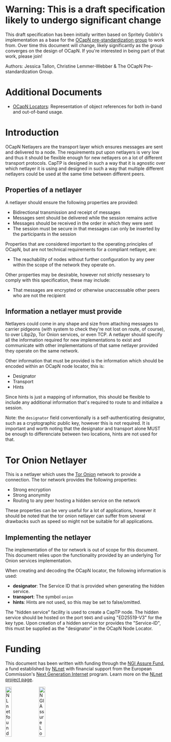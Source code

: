 # Warning: This is a draft specification likely to undergo significant change

This draft specification has been initially written based on Spritely Goblin's
implementation as a base for the [OCapN pre-standardization
group](https://ocapn.org) to work from. Over time this document will change,
likely significantly as the group converges on the design of OCapN. If you're
interested in being part of that work, please join!

Authors: Jessica Tallon, Christine Lemmer-Webber & The OCapN Pre-standardization
Group.

# Additional Documents

- [OCapN Locators](): Representation of object references for both in-band and
  out-of-band usage.

# Introduction

OCapN Netlayers are the transport layer which ensures messages are sent and
delivered to a node. The requirements put upon netlayers is very low and thus it
should be flexible enough for new netlayers on a lot of different transport
protocols. CapTP is designed in such a way that it is agnostic over which
netlayer it is using and designed in such a way that multiple different
netlayers could be used at the same time between different peers.

## Properties of a netlayer

A netlayer should ensure the following properties are provided:

- Bidirectional transmission and receipt of messages
- Messages sent should be delivered while the session remains active
- Messages should be received in the order in which they were sent
- The session must be secure in that messages can only be inserted by the
  participants in the session

Properties that are considered important to the operating principles of OCapN,
but are not technical requirements for a compliant netlayer, are:

- The reachability of nodes without further configuration by any peer within the
  scope of the network they operate on.

Other properties may be desirable, however not strictly nessesary to comply with
this specification, these may include:

- That messages are encrypted or otherwise unaccessable other peers who are not
  the recipient

## Information a netlayer must provide

Netlayers could come in any shape and size from attaching messages to carrier
pidgeons (with system to check they're not lost on route, of course), to over
Libp2p, Tor Onion services, or even TCP. A netlayer should specify all the
information required for new implementations to exist and communicate with other
implementations of that same netlayer provided they operate on the same network.

Other information that must be provided is the information which should be
encoded within an OCapN node locator, this is:

- Designator
- Transport
- Hints

Since hints is just a mapping of information, this should be flexible to include
any additional information that's required to route to and initialize a session.

Note: the `designator` field conventionally is a self-authenticating designator,
such as a cryptographic public key, however this is not required. It is
important and worth noting that the designator and transport alone MUST be
enough to differenciate between two locations, hints are not used for that.

# Tor Onion Netlayer

This is a netlayer which uses the [Tor Onion](https://www.torproject.org/)
network to provide a connection. The tor network provides the following
properties:

- Strong encryption
- Strong anonymity
- Routing to any peer hosting a hidden service on the network

These properties can be very useful for a lot of applications, however it should
be noted that the tor onion netlayer can suffer from several drawbacks such as
speed so might not be suitable for all applications.

## Implementing the netlayer

The implementation of the tor network is out of scope for this document. This
document relies upon the functionality provided by an underlying Tor Onion
services implementation.

When creating and decoding the OCapN locator, the following information is used:

- **designator**: The Service ID that is provided when generating the hidden
service.
- **transport**: The symbol `onion`
- **hints**: Hints are not used, so this may be set to false/omitted.

The "hidden service" facility is used to create a CapTP node. The hidden service
should be hosted on the port `9045` and using "ED25519-V3" for the key type.
Upon creation of a hidden service tor provides the "Service-ID", this must be
supplied as the "designator" in the OCapN Node Locator.

# Funding

This document has been written with funding through the [NGI Assure Fund](https://nlnet.nl/assure), a fund established by [NLnet](https://nlnet.nl) with financial support from the European Commission's [Next Generation Internet](https://ngi.eu) program. Learn more on the [NLnet project page]( https://nlnet.nl/project/SpritelyOCCapN#ack).

[<img src="https://nlnet.nl/logo/banner.png" alt="NLnet foundation logo" width="20%" />](https://nlnet.nl)
[<img src="https://nlnet.nl/image/logos/NGIAssure_tag.svg" alt="NGI Assure Logo" width="20%" />](https://nlnet.nl/assure)
